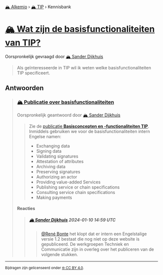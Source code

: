 [🏔️ Alkemio](https://welcome.alkem.io/) › [🏔️ TIP](https://alkem.io/tip/dashboard) › Kennisbank
# [🏔️ Wat zijn de basisfunctionaliteiten van TIP?](https://alkem.io/tip/collaboration/watzijndebasisfun-743)
Oorspronkelijk gevraagd door [🏔️ Sander Dijkhuis](https://alkem.io/user/sander-dijkhuis-3912)
>Als geïnteresseerde in TIP wil ik weten welke basisfunctionaliteiten TIP specificeert.
## Antwoorden
>### [🏔️ Publicatie over basisfunctionaliteiten](https://alkem.io/tip/collaboration/watzijndebasisfun-743/posts/publicatieoverbasi-3454)
>Oorspronkelijk geantwoord door [🏔️ Sander Dijkhuis](https://alkem.io/tip/collaboration/watzijndebasisfun-743/posts/publicatieoverbasi-3454)
>>Zie de [publicatie **Basisconcepten en -functionaliteiten TIP**](https://www.trustedinformationpartners.nl/publicaties/). Inmiddels gebruiken we voor de basisfunctionaliteiten intern Engelse namen:
>>
>>*   Exchanging data
>>*   Signing data
>>*   Validating signatures
>>*   Attestation of attributes
>>*   Archiving data
>>*   Preserving signatures
>>*   Authorizing an actor
>>*   Providing value-added Services
>>*   Publishing service or chain specifications
>>*   Consulting service chain specifications
>>*   Making payments
>#### Reacties
>>##### [🏔️ Sander Dijkhuis](https://alkem.io/user/sander-dijkhuis-3912) 2024-01-10 14:59 UTC
>>>[@René Bonte](https://alkem.io/user/rene-bonte-9498) het klopt dat er intern een Engelstalige versie 1.2 bestaat die nog niet op deze website is gepubliceerd. De werkgroepen Techniek en Communicatie zijn in overleg over het publiceren van de volgende stukken.
* * *
<small>Bijdragen zijn gelicenseerd onder [🌐 CC BY 4.0](https://creativecommons.org/licenses/by/4.0/deed.nl).</small>
